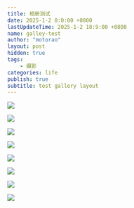 ```yaml
---
title: 相册测试
date: 2025-1-2 8:0:00 +0800
lastUpdateTime: 2025-1-2 18:9:00 +0800
name: galley-test
author: "motorao"
layout: post
hidden: true
tags: 
    - 摄影
categories: life
publish: true
subtitle: test gallery layout
---
```

    
![](https://static.motorao.cn/assets/pic/16f9fe61-9db0-80f8-9230-f2ad20bfb803.webp)

![](https://static.motorao.cn/assets/pic/16f9fe61-9db0-8001-b4d7-ce722e47e789.webp)

![](https://static.motorao.cn/assets/pic/16f9fe61-9db0-80dc-8edd-d4d840d1ab0a.webp)

![](https://static.motorao.cn/assets/pic/16f9fe61-9db0-80c7-8e87-f1566738259d.webp)

![](https://static.motorao.cn/assets/pic/16f9fe61-9db0-8018-8bf1-c4e386032a83.webp)

![](https://static.motorao.cn/assets/pic/16f9fe61-9db0-80e7-ae7f-cbd345a934f0.webp)

![](https://static.motorao.cn/assets/pic/16f9fe61-9db0-802d-8e4c-f6c9519885d3.webp)

![](https://static.motorao.cn/assets/pic/16f9fe61-9db0-80fc-b6df-fe4656ae1786.webp)

